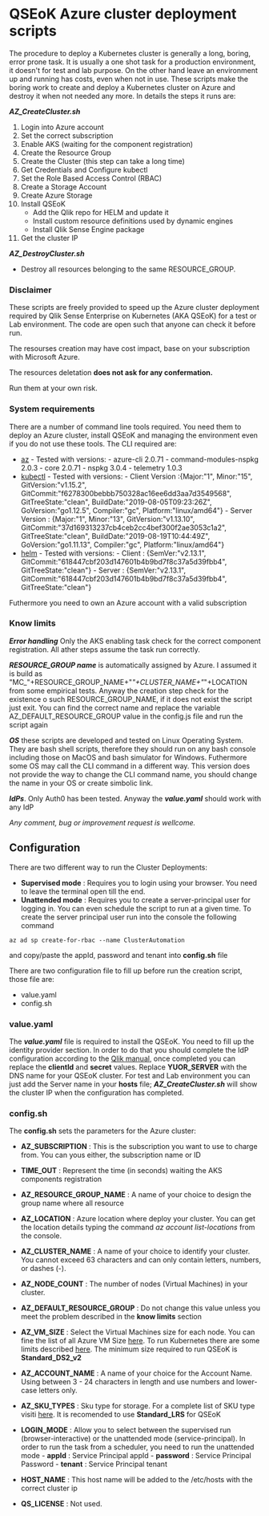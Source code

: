 # QSEoK Azure cluster deployment scripts

The procedure to deploy a Kubernetes cluster is generally a long, boring, error prone task. It is usually a one shot task for a production environment, it doesn't for test and lab purpose. On the other hand leave an environment up and running has costs, even when not in use. These scripts make the boring work to create and deploy a Kubernetes cluster on Azure and destroy it when not needed any more.
In  details the steps it runs are:

***AZ_CreateCluster.sh***
1. Login into Azure account
2. Set the correct subscription
3. Enable AKS (waiting for the component registration)
4. Create the Resource Group
5. Create the Cluster (this step can take a long time)
6. Get Credentials and Configure kubectl
7. Set the Role Based Access Control (RBAC)
8. Create a Storage Account
9. Create Azure Storage
10. Install QSEoK
      - Add the Qlik repo for HELM and update it
      - Install custom resource definitions used by dynamic engines
      - Install Qlik Sense Engine package
11. Get the cluster IP

***AZ_DestroyCluster.sh***
- Destroy all resources belonging to the same RESOURCE_GROUP.

### Disclaimer
These scripts are freely provided to speed up the Azure cluster deployment required by Qlik Sense Enterprise on Kubernetes (AKA QSEoK) for a test or Lab environment. The code are open such that anyone can check it before run. 

The resourses creation may have cost impact, base on your subscription with Microsoft Azure.

The resources deletation **does not ask for any confermation.**

Run them at your own risk.

### System requirements

There are a number of command line tools required. You need them to deploy an Azure cluster, install QSEoK and managing the environment even if you do not use these tools. The CLI required are:

 - [az](https://docs.microsoft.com/it-it/cli/azure/install-azure-cli?view=azure-cli-latest) 
       - Tested with versions:
             - azure-cli 2.0.71
             - command-modules-nspkg 2.0.3
             - core 2.0.71
             - nspkg 3.0.4
             - telemetry 1.0.3
 - [kubectl](https://kubernetes.io/docs/tasks/tools/install-kubectl/)
       - Tested with versions:
             - Client Version :{Major:"1", Minor:"15", GitVersion:"v1.15.2", GitCommit:"f6278300bebbb750328ac16ee6dd3aa7d3549568", GitTreeState:"clean", BuildDate:"2019-08-05T09:23:26Z", GoVersion:"go1.12.5", Compiler:"gc", Platform:"linux/amd64"}
             - Server Version : {Major:"1", Minor:"13", GitVersion:"v1.13.10", GitCommit:"37d169313237cb4ceb2cc4bef300f2ae3053c1a2", GitTreeState:"clean", BuildDate:"2019-08-19T10:44:49Z", GoVersion:"go1.11.13", Compiler:"gc", Platform:"linux/amd64"}
 - [helm](https://helm.sh/docs/using_helm/)
       - Tested with versions:
             - Client : {SemVer:"v2.13.1", GitCommit:"618447cbf203d147601b4b9bd7f8c37a5d39fbb4", GitTreeState:"clean"}
             - Server : {SemVer:"v2.13.1", GitCommit:"618447cbf203d147601b4b9bd7f8c37a5d39fbb4", GitTreeState:"clean"}
 
 Futhermore you need to own an Azure account with a valid subscription

### Know limits
***Error handling*** Only the AKS enabling task check for the correct component registration. All ather steps assume the task run correctly.

***RESOURCE_GROUP name*** is automatically assigned by Azure. I assumed it is build as "MC_"+RESOURCE_GROUP_NAME+"_"+CLUSTER_NAME+"_"+LOCATION from some empirical tests. Anyway the creation step check for the existence o such RESOURCE_GROUP_NAME, if it does not exist the script just exit. You can find the correct name and replace the variable AZ_DEFAULT_RESOURCE_GROUP value in the config.js file and run the script again

***OS*** these scripts are developed and tested on Linux Operating System. They are bash shell scripts, therefore they should run on any bash console including those on MacOS and bash simulator for Windows. Futhermore some OS may call the CLI command in a different way. This version does not provide the way to change the CLI command name, you should change the name in your OS or create simbolic link.

***IdPs***. Only Auth0 has been tested. Anyway the ***value.yaml*** should work with any IdP

*Any comment, bug or improvement request is wellcome.*


## Configuration
There are two different way to run the Cluster Deployments:
- **Supervised mode** : Requires you to login using your browser. You need to leave the terminal open till the end.
- **Unattended mode** : Requires you to create a server-principal user for logging in. You can even schedule the script to run at a given time. To create the server principal user run into the console the following command

```
az ad sp create-for-rbac --name ClusterAutomation
```

and copy/paste the appId, password and tenant into **config.sh** file

There are two configuration file to fill up before run the creation script, those file are:
- value.yaml
- config.sh

### value.yaml
The ***value.yaml*** file is required to install the QSEoK. You need to fill up the identity provider section. In order to do that you should complete the IdP configuration according to the [Qlik manual]( https://help.qlik.com/en-US/sense/June2019/Subsystems/PlanningQlikSenseDeployments/Content/Sense_Deployment/auth0-setup.htm), once completed you can replace the **clientId** and **secret** values.
Replace **YUOR_SERVER** with the DNS name for your QSEoK cluster. For test and Lab environment you can just add the Server name in your **hosts** file; ***AZ_CreateCluster.sh*** will show the cluster IP when the configuration has completed. 

### config.sh
The **config.sh** sets the parameters for the Azure cluster:
- **AZ_SUBSCRIPTION** : This is the subscription you want to use to charge from. You can yous either, the subscription name or ID
- **TIME_OUT** : Represent the time (in seconds) waiting the AKS components registration
- **AZ_RESOURCE_GROUP_NAME** : A name of your choice to design the group name where all resource 
- **AZ_LOCATION** : Azure location where deploy your cluster. You can get the location details typing the command  *az account list-locations*  from the console. 
- **AZ_CLUSTER_NAME** : A name of your choice to identify your cluster. You cannot exceed 63 characters and can only contain letters, numbers, or dashes (-).
- **AZ_NODE_COUNT** : The number of nodes (Virtual Machines) in your cluster.
- **AZ_DEFAULT_RESOURCE_GROUP** : Do not change this value unless you meet the problem described in the **know limits** section
- **AZ_VM_SIZE** : Select the Virtual Machines size for each node. You can fine the list of all Azure VM Size [here](https://docs.microsoft.com/it-it/azure/virtual-machines/windows/sizes-general). To run Kubernetes there are some limits described [here](https://docs.microsoft.com/en-us/azure/aks/quotas-skus-regions#restricted-vm-sizes). The minimum size required to run QSEoK is **Standard_DS2_v2**
- **AZ_ACCOUNT_NAME** : A name of your choice for the Account Name. Using between 3 - 24 characters in length and use numbers and lower-case letters only.
- **AZ_SKU_TYPES** :  Sku type for storage. For a complete list of SKU type visiti [here](https://docs.microsoft.com/en-us/rest/api/storagerp/srp_sku_types). It is recomended to use **Standard_LRS** for QSEoK
- **LOGIN_MODE** : Allow you to select between the supervised run (browser-interactive) or the unattended mode (service-principal). In order to run the task from a scheduler, you need to run the unattended mode
      - **appId** : Service Principal appId
      - **password** : Service Principal Password
      - **tenant** : Service Principal tenant
      
- **HOST_NAME** : This host name will be added to the /etc/hosts with the correct cluster ip
- **QS_LICENSE** : Not used.


